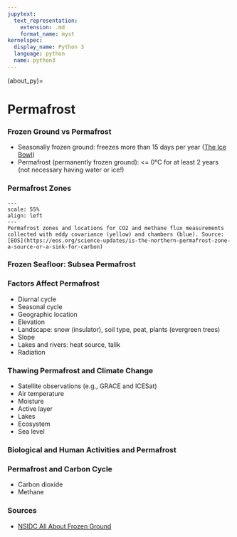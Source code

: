 ```yaml
---
jupytext:
  text_representation:
    extension: .md
    format_name: myst
kernelspec:
  display_name: Python 3
  language: python
  name: python3
---
```


(about_py)=

# Permafrost

### Frozen Ground vs Permafrost

- Seasonally frozen ground: freezes more than 15 days per year ([The Ice Bowl](https://www.youtube.com/watch?v=8apXOwq5Nwg))
- Permafrost (permanently frozen ground): <= 0°C for at least 2 years (not necessary having water or ice!)

### Permafrost Zones

```{figure} /_static/lecture_specific/figures/permafrost_map.png
---
scale: 55%
align: left
---
Permafrost zones and locations for CO2 and methane flux measurements collected with eddy covariance (yellow) and chambers (blue). Source: [EOS](https://eos.org/science-updates/is-the-northern-permafrost-zone-a-source-or-a-sink-for-carbon)
```

### Frozen Seafloor: Subsea Permafrost

### Factors Affect Permafrost

- Diurnal cycle
- Seasonal cycle
- Geographic location
- Elevation
- Landscape: snow (insulator), soil type, peat, plants (evergreen trees)
- Slope
- Lakes and rivers: heat source, talik
- Radiation

### Thawing Permafrost and Climate Change

- Satellite observations (e.g., GRACE and ICESat)
- Air temperature
- Moisture
- Active layer
- Lakes
- Ecosystem
- Sea level

### Biological and Human Activities and Permafrost

### Permafrost and Carbon Cycle

- Carbon dioxide
- Methane

### Sources

- [NSIDC All About Frozen Ground](https://nsidc.org/cryosphere/frozenground/index.html)



